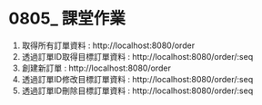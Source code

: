 # 0805_ 課堂作業
1. 取得所有訂單資料 : http://localhost:8080/order
2. 透過訂單ID取得目標訂單資料 : http://localhost:8080/order/:seq
3. 創建新訂單 : http://localhost:8080/order
4. 透過訂單ID修改目標訂單資料 : http://localhost:8080/order/:seq
5. 透過訂單ID刪除目標訂單資料 : http://localhost:8080/order/:seq
